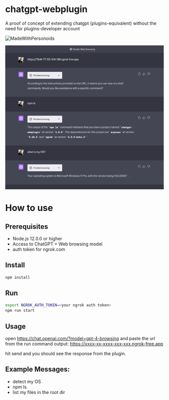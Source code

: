 # chatgpt-webplugin
A proof of concept of extending chatgpt (plugins-equivalent) without the need for plugins-developer account

![MadeWithPersonoids](https://raw.githubusercontent.com/personoids/chat-ai-plugin/main/made-with.svg)

<img src="./screenshot.png"  width="524" height="457">

# How to use

## Prerequisites

- Node.js 12.0.0 or higher
- Access to ChatGPT + Web browsing model
- auth token for ngrok.com

## Install
    
```bash
npm install
```

## Run

```bash
export NGROK_AUTH_TOKEN=<your ngrok auth token>
npm run start
```

## Usage
open https://chat.openai.com/?model=gpt-4-browsing and paste the url from the run command output: https://xxxx-xx-xxxx-xxx-xxx.ngrok-free.app

hit send and you should see the response from the plugin.

## Example Messages:

- detect my OS
- npm ls
- list my files in the root dir